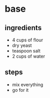 # base

## ingredients

- 4 cups of flour
- dry yeast
- teaspoon salt
- 2 cups of water

## steps

- mix everything
- go for it